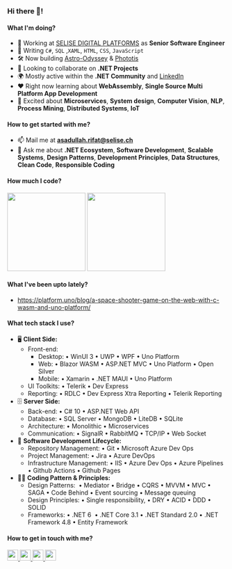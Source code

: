 ### Hi there 👋!

<!--
**asadullahrifat89/asadullahrifat89** is a ✨ _special_ ✨ repository because its `README.md` (this file) appears on your GitHub profile.

Here are some ideas to get you started:
-->
#### What I'm doing?
- 🏢 Working at [SELISE DIGITAL PLATFORMS](https://selise.ch/) as **Senior Software Engineer**
- 🔭 Writing `C#`, `SQL` ,`XAML`, `HTML`, `CSS`, `JavaScript`
- 🛠️ Now building [Astro-Odyssey](https://github.com/asadullahrifat89/Astro-Odyssey-Uno-Platform) & [Phototis](https://github.com/asadullahrifat89/Phototis-Uno-Platform)
- 👯 Looking to collaborate on **.NET Projects**
- 🌍 Mostly active within the **.NET Community** and [LinkedIn](https://www.linkedin.com/in/asadullah-rifat)
- ❤️ Right now learning about **WebAssembly**, **Single Source Multi Platform App Development**
- 🌱 Excited about **Microservices**, **System design**, **Computer Vision**, **NLP**, **Process Mining**, **Distributed Systems**, **IoT**

#### How to get started with me?
- 📫 Mail me at **asadullah.rifat@selise.ch**
- 💬 Ask me about **.NET Ecosystem**, **Software Development**, **Scalable Systems**, **Design Patterns**, **Development Principles**, **Data Structures**, **Clean Code**, **Responsible Coding**

#### How much I code?
<!--<b>⚡ Github Stats</b>-->
<p float="left">
<img height="180em" src="https://github-readme-stats.vercel.app/api?username=asadullahrifat89&show_icons=true&hide_border=true&&count_private=true&include_all_commits=true" /> 
<img height="180em" src="https://github-readme-stats.vercel.app/api/top-langs/?username=asadullahrifat89&show_icons=true&hide_border=true&layout=compact&langs_count=8"/>
</p>

#### What I've been upto lately?
- https://platform.uno/blog/a-space-shooter-game-on-the-web-with-c-wasm-and-uno-platform/

#### What tech stack I use?
- 🖥 **Client Side:** 
  - Front-end:
    - Desktop: • WinUI 3 • UWP • WPF • Uno Platform
    - Web: • Blazor WASM • ASP.NET MVC • Uno Platform • Open Silver
    - Mobile: • Xamarin • .NET MAUI • Uno Platform
  - UI Toolkits: • Telerik • Dev Express
  - Reporting: • RDLC • Dev Express Xtra Reporting • Telerik Reporting
- 🗄️ **Server Side:**
  - Back-end: • C# 10 • ASP.NET Web API
  - Database: • SQL Server • MongoDB • LiteDB • SQLite
  - Architecture: • Monolithic • Microservices
  - Communication: • SignalR • RabbitMQ • TCP/IP • Web Socket
- 🎡 **Software Development Lifecycle:**
  - Repository Management: • Git • Microsoft Azure Dev Ops
  - Project Management: • Jira • Azure DevOps
  - Infrastructure Management: • IIS • Azure Dev Ops • Azure Pipelines • Github Actions • Github Pages
- 🧙‍♂️ **Coding Pattern & Principles:**
  - Design Patterns:  • Mediator • Bridge • CQRS • MVVM • MVC • SAGA • Code Behind • Event sourcing • Message queuing
  - Design Principles: • Single responsibility, • DRY • ACID • DDD • SOLID
  - Frameworks: • .NET 6  • .NET Core 3.1 • .NET Standard 2.0 • .NET Framework 4.8 • Entity Framework

#### How to get in touch with me?

<p left="center">
<a href="https://twitter.com/anonymus_7">
  <img src="https://img.shields.io/badge/twitter-%231DA1F2.svg?&style=for-the-badge&logo=twitter&logoColor=white" height=25>
</a> 
<a href="https://www.linkedin.com/in/asadullah-rifat">
  <img src="https://img.shields.io/badge/linkedin-%230077B5.svg?&style=for-the-badge&logo=linkedin&logoColor=white" height=25>
</a> 
<a href="https://www.facebook.com/Anonymus7/">
  <img src="https://img.shields.io/badge/Facebook-1877F2?style=for-the-badge&logo=facebook&logoColor=white" height=25>
</a>
<a href="mailto:asadullah.rifat@selise.ch">
  <img src="	https://img.shields.io/badge/Gmail-D14836?style=for-the-badge&logo=gmail&logoColor=white" height=25>
</a>
</p>
